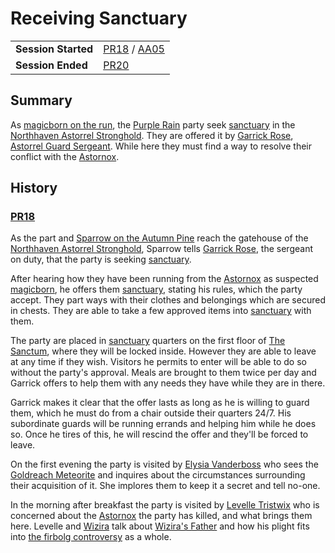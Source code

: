 # Receiving Sanctuary

|||
| --- | --- |
| **Session Started** | [PR18](../sessions/PR18.md) / [AA05](../sessions/AA05.md) | storyline.2
| **Session Ended** | [PR20](../sessions/PR20.md) |

## Summary

As [magicborn on the run](magicborn-on-the-run.md), the [Purple Rain](../campaigns/purple-rain/purple-rain.md) party seek [sanctuary](../organisations/astorrel/sanctuary.md) in the [Northhaven Astorrel Stronghold](../places/strongholds/northhaven-astorrel-stronghold.md). They are offered it by [Garrick Rose](../characters/garrick-rose.md), [Astorrel Guard Sergeant](../organisations/astorrel/ranks/astorrel-guard-sergeant.md). While here they must find a way to resolve their conflict with the [Astornox](../organisations/astornox/astornox.md).

## History

### [PR18](../sessions/PR18.md)

As the part and [Sparrow on the Autumn Pine](../characters/sparrow-on-the-autumn-pine.md) reach the gatehouse of the [Northhaven Astorrel Stronghold](../places/strongholds/northhaven-astorrel-stronghold.md), Sparrow tells [Garrick Rose](../characters/garrick-rose.md), the sergeant on duty, that the party is seeking [sanctuary](../organisations/astorrel/sanctuary.md).

After hearing how they have been running from the [Astornox](../organisations/astornox/astornox.md) as suspected [magicborn](../civilisations/kingdom-of-astor/magicborn.md), he offers them [sanctuary](../organisations/astorrel/sanctuary.md), stating his rules, which the party accept. They part ways with their clothes and belongings which are secured in chests. They are able to take a few approved items into [sanctuary](../organisations/astorrel/sanctuary.md) with them.

The party are placed in [sanctuary](../organisations/astorrel/sanctuary.md) quarters on the first floor of [The Sanctum](../places/buildings/the-sanctum.md), where they will be locked inside. However they are able to leave at any time if they wish. Visitors he permits to enter will be able to do so without the party's approval. Meals are brought to them twice per day and Garrick offers to help them with any needs they have while they are in there.

Garrick makes it clear that the offer lasts as long as he is willing to guard them, which he must do from a chair outside their quarters 24/7. His subordinate guards will be running errands and helping him while he does so. Once he tires of this, he will rescind the offer and they'll be forced to leave.

On the first evening the party is visited by [Elysia Vanderboss](../characters/elysia-vanderboss.md) who sees the [Goldreach Meteorite](../items/meteorites/goldreach-meteorite.md) and inquires about the circumstances surrounding their acquisition of it. She implores them to keep it a secret and tell no-one.

In the morning after breakfast the party is visited by [Levelle Tristwix](../characters/levelle-tristwix.md) who is concerned about the [Astornox](../organisations/astornox/astornox.md) the party has killed, and what brings them here. Levelle and [Wizira](../characters/wizira.md) talk about [Wizira's Father](../characters/wiziras-father.md) and how his plight fits into [the firbolg controversy](the-firbolg-controversy.md) as a whole.
